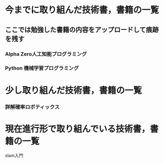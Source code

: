 # 今までに取り組んだ技術書，書籍の一覧         

## ここでは勉強した書籍の内容をアップロードして痕跡を残す
    
### Alpha Zero人工知能プログラミング

### Python 機械学習プログラミング

# 少し取り組んだ技術書，書籍の一覧
### 詳解確率ロボティックス
# 現在進行形で取り組んでいる技術書，書籍の一覧

slam入門
